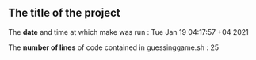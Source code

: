 ## The title of the project

The **date** and time at which make was run : 
Tue Jan 19 04:17:57 +04 2021

The **number of lines** of code contained in guessinggame.sh : 
25
